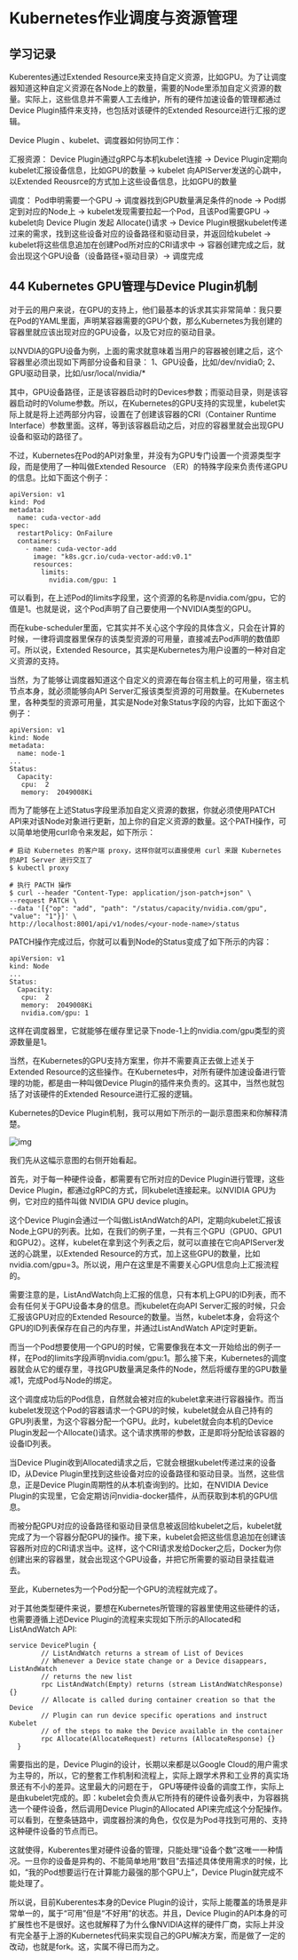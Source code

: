 # Kubernetes作业调度与资源管理

## 学习记录

Kuberentes通过Extended Resource来支持自定义资源，比如GPU。为了让调度器知道这种自定义资源在各Node上的数量，需要的Node里添加自定义资源的数量。实际上，这些信息并不需要人工去维护，所有的硬件加速设备的管理都通过Device Plugin插件来支持，也包括对该硬件的Extended Resource进行汇报的逻辑。

Device Plugin 、kubelet、调度器如何协同工作：

汇报资源： Device Plugin通过gRPC与本机kubelet连接 ->  Device Plugin定期向kubelet汇报设备信息，比如GPU的数量 -> kubelet 向APIServer发送的心跳中，以Extended Reousrce的方式加上这些设备信息，比如GPU的数量 

调度： Pod申明需要一个GPU -> 调度器找到GPU数量满足条件的node -> Pod绑定到对应的Node上 -> kubelet发现需要拉起一个Pod，且该Pod需要GPU -> kubelet向 Device Plugin 发起 Allocate()请求 -> Device Plugin根据kubelet传递过来的需求，找到这些设备对应的设备路径和驱动目录，并返回给kubelet -> kubelet将这些信息追加在创建Pod所对应的CRI请求中 -> 容器创建完成之后，就会出现这个GPU设备（设备路径+驱动目录）-> 调度完成



## 44 Kubernetes GPU管理与Device Plugin机制

对于云的用户来说，在GPU的支持上，他们最基本的诉求其实非常简单：我只要在Pod的YAML里面，声明某容器需要的GPU个数，那么Kubernetes为我创建的容器里就应该出现对应的GPU设备，以及它对应的驱动目录。

以NVDIA的GPU设备为例，上面的需求就意味着当用户的容器被创建之后，这个容器里必须出现如下两部分设备和目录：
1、GPU设备，比如/dev/nvidia0;
2、GPU驱动目录，比如/usr/local/nvidia/*

其中，GPU设备路径，正是该容器启动时的Devices参数；而驱动目录，则是该容器启动时的Volume参数。所以，在Kubernetes的GPU支持的实现里，kubelet实际上就是将上述两部分内容，设置在了创建该容器的CRI（Container Runtime Interface）参数里面。这样，等到该容器启动之后，对应的容器里就会出现GPU设备和驱动的路径了。

不过，Kubernetes在Pod的API对象里，并没有为GPU专门设置一个资源类型字段，而是使用了一种叫做Extended Resource （ER）的特殊字段来负责传递GPU的信息。比如下面这个例子：

```
apiVersion: v1
kind: Pod
metadata:
  name: cuda-vector-add
spec:
  restartPolicy: OnFailure
  containers:
    - name: cuda-vector-add
      image: "k8s.gcr.io/cuda-vector-add:v0.1"
      resources:
        limits:
          nvidia.com/gpu: 1
```

可以看到，在上述Pod的limits字段里，这个资源的名称是nvidia.com/gpu，它的值是1。也就是说，这个Pod声明了自己要使用一个NVIDIA类型的GPU。

而在kube-scheduler里面，它其实并不关心这个字段的具体含义，只会在计算的时候，一律将调度器里保存的该类型资源的可用量，直接减去Pod声明的数值即可。所以说，Extended Resource，其实是Kubernetes为用户设置的一种对自定义资源的支持。

当然，为了能够让调度器知道这个自定义的资源在每台宿主机上的可用量，宿主机节点本身，就必须能够向API Server汇报该类型资源的可用数量。在Kubernetes里，各种类型的资源可用量，其实是Node对象Status字段的内容，比如下面这个例子：

```
apiVersion: v1
kind: Node
metadata:
  name: node-1
...
Status:
  Capacity:
   cpu:  2
   memory:  2049008Ki
```

而为了能够在上述Status字段里添加自定义资源的数据，你就必须使用PATCH API来对该Node对象进行更新，加上你的自定义资源的数量。这个PATH操作，可以简单地使用curl命令来发起，如下所示：

```
# 启动 Kubernetes 的客户端 proxy，这样你就可以直接使用 curl 来跟 Kubernetes  的API Server 进行交互了
$ kubectl proxy

# 执行 PACTH 操作
$ curl --header "Content-Type: application/json-patch+json" \
--request PATCH \
--data '[{"op": "add", "path": "/status/capacity/nvidia.com/gpu", "value": "1"}]' \
http://localhost:8001/api/v1/nodes/<your-node-name>/status
```

PATCH操作完成过后，你就可以看到Node的Status变成了如下所示的内容：

```
apiVersion: v1
kind: Node
...
Status:
  Capacity:
   cpu:  2
   memory:  2049008Ki
   nvidia.com/gpu: 1
```

这样在调度器里，它就能够在缓存里记录下node-1上的nvidia.com/gpu类型的资源数量是1。

当然，在Kubernetes的GPU支持方案里，你并不需要真正去做上述关于Extended Resource的这些操作。在Kubernetes中，对所有硬件加速设备进行管理的功能，都是由一种叫做Device Plugin的插件来负责的。这其中，当然也就包括了对该硬件的Extended Resource进行汇报的逻辑。

Kubernetes的Device Plugin机制，我可以用如下所示的一副示意图来和你解释清楚。

![img](https://static001.geekbang.org/resource/image/10/10/10a472b64f9daf24f63df4e3ae24cd10.jpg)



我们先从这幅示意图的右侧开始看起。

首先，对于每一种硬件设备，都需要有它所对应的Device Plugin进行管理，这些Device Plugin，都通过gRPC的方式，同kubelet连接起来。以NVIDIA GPU为例，它对应的插件叫做 NVIDIA GPU device plugin。

这个Device Plugin会通过一个叫做ListAndWatch的API，定期向kubelet汇报该Node上GPU的列表。比如，在我们的例子里，一共有三个GPU（GPU0、GPU1和GPU2）。这样，kubelet在拿到这个列表之后，就可以直接在它向APIServer发送的心跳里，以Extended Resource的方式，加上这些GPU的数量，比如nvidia.com/gpu=3。所以说，用户在这里是不需要关心GPU信息向上汇报流程的。

需要注意的是，ListAndWatch向上汇报的信息，只有本机上GPU的ID列表，而不会有任何关于GPU设备本身的信息。而kubelet在向API Server汇报的时候，只会汇报该GPU对应的Extended Resource的数量。当然，kubelet本身，会将这个GPU的ID列表保存在自己的内存里，并通过ListAndWatch API定时更新。

而当一个Pod想要使用一个GPU的时候，它需要像我在本文一开始给出的例子一样，在Pod的limits字段声明nvidia.com/gpu:1。那么接下来，Kubernetes的调度器就会从它的缓存里，寻找GPU数量满足条件的Node，然后将缓存里的GPU数量减1，完成Pod与Node的绑定。

这个调度成功后的Pod信息，自然就会被对应的kubelet拿来进行容器操作。而当kubelet发现这个Pod的容器请求一个GPU的时候，kubelet就会从自己持有的GPU列表里，为这个容器分配一个GPU。此时，kubelet就会向本机的Device Plugin发起一个Allocate()请求。这个请求携带的参数，正是即将分配给该容器的设备ID列表。

当Device Plugin收到Allocated请求之后，它就会根据kubelet传递过来的设备ID，从Device Plugin里找到这些设备对应的设备路径和驱动目录。当然，这些信息，正是Device Plugin周期性的从本机查询到的。比如，在NVIDIA Device Plugin的实现里，它会定期访问nvidia-docker插件，从而获取到本机的GPU信息。

而被分配GPU对应的设备路径和驱动目录信息被返回给kubelet之后，kubelet就完成了为一个容器分配GPU的操作。接下来，kubelet会把这些信息追加在创建该容器所对应的CRI请求当中。这样，这个CRI请求发给Docker之后，Docker为你创建出来的容器里，就会出现这个GPU设备，并把它所需要的驱动目录挂载进去。

至此，Kubernetes为一个Pod分配一个GPU的流程就完成了。

对于其他类型硬件来说，要想在Kubernetes所管理的容器里使用这些硬件的话，也需要遵循上述Device Plugin的流程来实现如下所示的Allocated和ListAndWatch API:

```
service DevicePlugin {
        // ListAndWatch returns a stream of List of Devices
        // Whenever a Device state change or a Device disappears, ListAndWatch
        // returns the new list
        rpc ListAndWatch(Empty) returns (stream ListAndWatchResponse) {}
        // Allocate is called during container creation so that the Device
        // Plugin can run device specific operations and instruct Kubelet
        // of the steps to make the Device available in the container
        rpc Allocate(AllocateRequest) returns (AllocateResponse) {}
  }
```

需要指出的是，Device Plugin的设计，长期以来都是以Google Cloud的用户需求为主导的，所以，它的整套工作机制和流程上，实际上跟学术界和工业界的真实场景还有不小的差异。这里最大的问题在于， GPU等硬件设备的调度工作，实际上是由kubelet完成的。即：kubelet会负责从它所持有的硬件设备列表中，为容器挑选一个硬件设备，然后调用Device Plugin的Allocated API来完成这个分配操作。可以看到，在整条链路中，调度器扮演的角色，仅仅是为Pod寻找到可用的、支持这种硬件设备的节点而已。

这就使得，Kuberentes里对硬件设备的管理，只能处理“设备个数”这唯一一种情况。一旦你的设备是异构的、不能简单地用“数目”去描述具体使用需求的时候，比如，“我的Pod想要运行在计算能力最强的那个GPU上”，Device Plugin就完成不能处理了。

所以说，目前Kuberentes本身的Device Plugin的设计，实际上能覆盖的场景是非常单一的，属于“可用”但是“不好用”的状态。并且，Device Plugin的API本身的可扩展性也不是很好。这也就解释了为什么像NVIDIA这样的硬件厂商，实际上并没有完全基于上游的Kubernetes代码来实现自己的GPU解决方案，而是做了一定的改动，也就是fork。这，实属不得已而为之。

